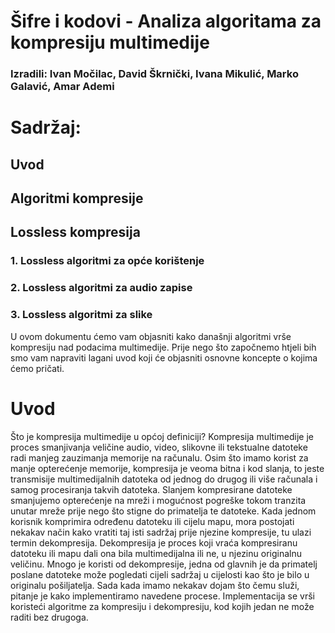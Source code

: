 # Šifre i kodovi - Analiza algoritama za kompresiju multimedije
### Izradili: Ivan Močilac, David Škrnički, Ivana Mikulić, Marko Galavić, Amar Ademi

# Sadržaj:

## Uvod
## Algoritmi kompresije
## Lossless kompresija
### 1. Lossless algoritmi za opće korištenje
### 2. Lossless algoritmi za audio zapise
### 3. Lossless algoritmi za slike

U ovom dokumentu ćemo vam objasniti kako današnji algoritmi vrše kompresiju nad podacima multimedije.
Prije nego što započnemo htjeli bih smo vam napraviti lagani uvod koji će objasniti osnovne koncepte o kojima ćemo pričati.

# Uvod

Što je kompresija multimedije u općoj definiciji? Kompresija multimedije je proces smanjivanja veličine audio, video, slikovne ili tekstualne datoteke radi manjeg zauzimanja memorije na računalu.
Osim što imamo korist za manje opterećenje memorije, kompresija je veoma bitna i kod slanja, to jeste transmisije multimedijalnih datoteka od jednog do drugog ili više računala i samog procesiranja takvih datoteka.
Slanjem kompresirane datoteke smanjujemo opterećenje na mreži i mogućnost pogreške tokom tranzita unutar mreže prije nego što stigne do primatelja te datoteke.
Kada jednom korisnik komprimira određenu datoteku ili cijelu mapu, mora postojati nekakav način kako vratiti taj isti sadržaj prije njezine kompresije, tu ulazi termin dekompresija.
Dekompresija je proces koji vraća kompresiranu datoteku ili mapu dali ona bila multimedijalna ili ne, u njezinu originalnu veličinu.
Mnogo je koristi od dekompresije, jedna od glavnih je da primatelj poslane datoteke može pogledati cijeli sadržaj u cijelosti kao što je bilo u originalu pošiljatelja.
Sada kada imamo nekakav dojam što čemu služi, pitanje je kako implementiramo navedene procese. Implementacija se vrši koristeći algoritme za kompresiju i dekompresiju, kod kojih jedan ne može raditi bez drugoga.
